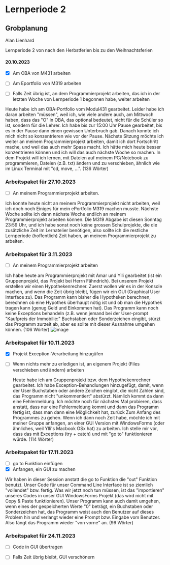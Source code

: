 





# Lernperiode 2



## Grobplanung

Alan Lienhard

Lernperiode 2 von nach den Herbstferien bis zu den Weihnachtsferien



#### 20.10.2023

- [x]  Am OBA von M431 arbeiten

- [ ] Am Eportfolio von M319 arbeiten

- [ ]  Falls Zeit übrig ist, an dem Programmierprojekt arbeiten, das ich in der letzten Woche von Lernperiode 1 begonnen habe, weiter arbeiten

 
Heute habe ich am OBA-Portfolio vom Modul431 gearbeitet. Leider habe ich daran arbeiten "müssen", weil ich, wie viele andere auch, am Mittwoch haben, dass das "O" in OBA, das optional bedeutet, nicht für die Schüler so ist, sondern für die Lehrer. Ich habe bis zur 15:00 Uhr Pause gearbeitet, bis es in der Pause dann einen gewissen Unterbruch gab. Danach konnte ich mich nicht so konzentrieren wie vor der Pause.
Nächste Sitzung möchte ich weiter an meinem Programmierprojekt arbeiten, damit ich dort Fortschritt mache, und weil das auch mehr Spass macht.
Ich hätte mich heute besser konzentrieren können und ich will das auch nächste Woche so machen.
In dem Projekt will ich lernen, mit Dateien auf meinem PC/Notebook zu programmieren, Dateien (z.B. txt) ändern und zu verschieben, ähnlich wie im Linux Terminal mit "cd, move, ...". (136 Wörter)
### Arbeitspaket für 27.10.2023

-[ ] An meinem Programmierprojekt arbeiten.

Ich konnte heute nicht an meinem Programmierprojekt nicht arbeiten, weil ich doch noch Einiges für mein ePortfolio M319 machen musste. Nächste Woche sollte ich dann nächste Woche endlich an meinem Programmierprojekt arbeiten können. Die M319 Abgabe ist diesen Sonntag 23:59 Uhr, und ich habe sonst noch keine grossen Schulprojekte, die die zusätzliche Zeit im Lernatelier benötigen, also sollte ich die restliche Lernperiode (hoffentlich) Zeit haben, an meinem Programmierprojekt zu arbeiten.

### Arbeitspaket für 3.11.2023

-[ ] An meinem Programmierprojekt arbeiten

Ich habe heute am Programmierprojekt mit Amar und Ylli gearbeitet (ist ein Gruppenprojekt, das Projekt bei Herrn Fähndrich). Bei unserem Projekt erstellen wir einen Hypothekenrechner. Zuerst wollen wir es in der Konsole machen, und wenn die Zeit übrig bleibt, fügen wir ein GUI (Graphical User Interface zu). Das Programm kann bisher die Hypotheken berechnen, berechnen ob eine Hypothek überhaupt nötig ist und ob man die Hypothek tragen kann (genug Geld und Einkommen hat). Das Programm kann noch keine Exceptions behandeln (z.B. wenn jemand bei der User-prompt "Kaufpreis der Immobilie:" Buchstaben oder Sonderzeichen eingibt, stürzt das Programm zurzeit ab, aber es sollte mit dieser Ausnahme umgehen können. (106 Wörter) ![image](https://github.com/AlanLienhard/Lern-Periode-2/assets/142605666/600c4147-f9c4-4eae-8241-1812ddbf2034)


### Arbeitspaket für 10.11.2023

- [x] Projekt Exception-Verarbeitung hinzugüfen
- [ ] Wenn nichts mehr zu erledigen ist, an eigenem Projekt (Files verschieben und ändern) arbeiten

     Heute habe ich am Gruppenprojekt bzw. dem Hypothekenrechner gearbeitet. Ich habe Exception-Behandlungen hinzugefügt, damit, wenn der User Buchstaben oder andere Zeichen eingibt, die nicht Zahlen sind, das Programm nicht "unkommentiert" abstürzt. Nämlich kommt da dann eine Fehlermeldung. Ich möchte noch für nächstes Mal probieren, dass anstatt, dass nur eine Fehlermeldung kommt und dann das Programm fertig ist, dass man dann eine Möglichkeit hat, zurück Zum Anfang des Programmes zu gehen. Wenn ich dann noch Zeit habe, möchte ich mit meiner Gruppe anfangen, an einer GUI Version  mit WindowsForms (oder ähnliches, weil Ylli's Macbook OSx hat) zu arbeiten. Ich stelle mir vor, dass das mit Exceptions (try + catch) und mit "go to" funktionieren würde. (114 Wörter)

### Arbeitspaket für 17.11.2023

- [ ] go to Funktion einfügen
- [x] Anfangen, ein GUI zu machen

Wir haben in dieser Session anstatt die go to Funktion die "out" Funktion benutzt. Unser Code für unser Command Line Interface ist so ziemlich "vollendet" bzw. fertig. Was wir jetzt noch tun müssen, ist das "importieren" unseres Codes in unser GUI WindowsForms Projekt (das wird nicht mit Copy & Paste funktionieren). Unser Programm kann auch damit umgehen, wenn eines der gespeicherten Werte "0" beträgt, ein Buchstaben oder Sonderzeichen hat, das Programm weist auch den Benutzer auf dieses Problem hin und verlangt wieder eine Prompt bzw. Eingabe vom Benutzer. Also fängt das Programm wieder "von vorne" an.  (96 Wörter)

### Arbeitspaket für 24.11.2023

- [ ] Code in GUI übertragen
- [ ] Falls Zeit übrig bleibt, GUI verschönern

